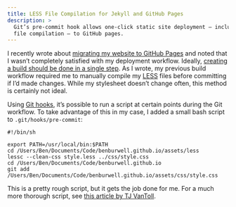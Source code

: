 ```yaml
---
title: LESS File Compilation for Jekyll and GitHub Pages
description: >
  Git’s pre-commit hook allows one-click static site deployment — including LESS
  file compilation — to GitHub pages.
---
```


I recently wrote about [migrating my website to GitHub
Pages](/writing/migrating-to-github-pages-and-jekyll) and noted that I wasn’t
completely satisfied with my deployment workflow. Ideally, [creating a build
should be done in a single
step](http://www.joelonsoftware.com/articles/fog0000000043.html). As I wrote, my
previous build workflow required me to manually compile my
[LESS](http://lesscss.org) files before committing if I’d made changes. While my
stylesheet doesn’t change often, this method is certainly not ideal.

<!--more-->

Using [Git hooks](http://git-scm.com/book/en/Customizing-Git-Git-Hooks), it’s
possible to run a script at certain points during the Git workflow. To take
advantage of this in my case, I added a small bash script to
`.git/hooks/pre-commit`:

```
#!/bin/sh

export PATH=/usr/local/bin:$PATH
cd /Users/Ben/Documents/Code/benburwell.github.io/assets/less
lessc --clean-css style.less ../css/style.css
cd /Users/Ben/Documents/Code/benburwell.github.io
git add /Users/Ben/Documents/Code/benburwell.github.io/assets/css/style.css
```

This is a pretty rough script, but it gets the job done for me. For a much more
thorough script, see [this article by TJ
VanToll](http://tjvantoll.com/2012/07/07/the-ideal-less-workflow-with-git/).
